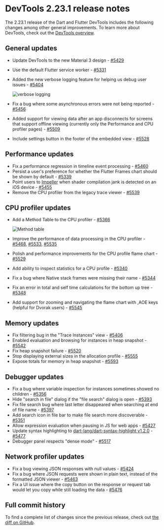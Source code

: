 # DevTools 2.23.1 release notes

The 2.23.1 release of the Dart and Flutter DevTools
includes the following changes among other general improvements.
To learn more about DevTools, check out the
[DevTools overview](https://docs.flutter.dev/tools/devtools).

## General updates

* Update DevTools to the new Material 3 design -
  [#5429](https://github.com/flutter/devtools/pull/5429)
* Use the default Flutter service worker -
  [#5331](https://github.com/flutter/devtools/pull/5331)
* Added the new verbose logging feature for helping us debug user issues -
  [#5404](https://github.com/flutter/devtools/pull/5404)

  ![verbose logging](/tools/devtools/release-notes/images-2.23.1/verbose-logging.png "verbose_logging")

* Fix a bug where some asynchronous errors were not being reported -
  [#5456](https://github.com/flutter/devtools/pull/5456)
* Added support for viewing data after an app disconnects for
  screens that support offline viewing
  (currently only the Performance and CPU profiler pages) -
  [#5509](https://github.com/flutter/devtools/pull/5509)
* Include settings button in the footer of the embedded view -
  [#5528](https://github.com/flutter/devtools/pull/5528)

## Performance updates

* Fix a performance regression in timeline event processing -
  [#5460](https://github.com/flutter/devtools/pull/5460)
* Persist a user's preference for whether the
  Flutter Frames chart should be shown by default -
  [#5339](https://github.com/flutter/devtools/pull/5339)
* Point users to [Impeller](https://docs.flutter.dev/perf/impeller) when
  shader compilation jank is detected on an iOS device -
  [#5455](https://github.com/flutter/devtools/pull/5455)
* Remove the CPU profiler from the legacy trace viewer -
  [#5539](https://github.com/flutter/devtools/pull/5539)

## CPU profiler updates

* Add a Method Table to the CPU profiler -
  [#5366](https://github.com/flutter/devtools/pull/5366)

  ![Method table](/tools/devtools/release-notes/images-2.23.1/cpu-method-table.png "method_table")

* Improve the performance of data processing in the CPU profiler -
  [#5468](https://github.com/flutter/devtools/pull/5468),
  [#5533](https://github.com/flutter/devtools/pull/5533),
  [#5535](https://github.com/flutter/devtools/pull/5535)
* Polish and performance improvements for the CPU profile flame chart -
  [#5529](https://github.com/flutter/devtools/pull/5529)
* Add ability to inspect statistics for a CPU profile -
  [#5340](https://github.com/flutter/devtools/pull/5340)
* Fix a bug where Native stack frames were missing their name -
  [#5344](https://github.com/flutter/devtools/pull/5344)
* Fix an error in total and self time calculations for the bottom up tree -
  [#5348](https://github.com/flutter/devtools/pull/5348)
* Add support for zooming and navigating the flame chart
  with ,AOE keys (helpful for Dvorak users) -
  [#5545](https://github.com/flutter/devtools/pull/5545)

## Memory updates

* Fix filtering bug in the "Trace Instances" view -
  [#5406](https://github.com/flutter/devtools/pull/5406)
* Enabled evaluation and browsing for instances in heap snapshot -
  [#5542](https://github.com/flutter/devtools/pull/5542)
* Fix heap snapshot failure -
  [#5520](https://github.com/flutter/devtools/pull/5520)
* Stop displaying external sizes in the allocation profile -
  [#5555](https://github.com/flutter/devtools/pull/5555)
* Expose totals for memory in heap snapshot -
  [#5593](https://github.com/flutter/devtools/pull/5593)

## Debugger updates

* Fix a bug where variable inspection
  for instances sometimes showed no children -
  [#5356](https://github.com/flutter/devtools/pull/5356)
* Hide "search in file" dialog if the "file search" dialog is open -
  [#5393](https://github.com/flutter/devtools/pull/5393)
* Fix file search bug where last letter disappeared when
  searching at end of file name -
  [#5397](https://github.com/flutter/devtools/pull/5397)
* Add search icon in file bar to make file search more discoverable -
  [#5351](https://github.com/flutter/devtools/issues/5351)
* Allow expression evaluation when pausing in JS for web apps -
  [#5427](https://github.com/flutter/devtools/pull/5427)
* Update syntax highlighting to
  [dart-lang/dart-syntax-highlight v1.2.0](https://github.com/dart-lang/dart-syntax-highlight/blob/master/CHANGELOG.md#120-2023-01-30) -
  [#5477](https://github.com/flutter/devtools/pull/5477)
* Debugger panel respects "dense mode" -
  [#5517](https://github.com/flutter/devtools/pull/5517)

## Network profiler updates

* Fix a bug viewing JSON responses with null values -
  [#5424](https://github.com/flutter/devtools/pull/5424)
* Fix a bug where JSON requests were shown in plain text,
  instead of the formatted JSON viewer -
  [#5463](https://github.com/flutter/devtools/pull/5463)
* Fix a UI issue where the copy button on the response or request tab
  would let you copy while still loading the data -
  [#5476](https://github.com/flutter/devtools/pull/5476)

## Full commit history

To find a complete list of changes since the previous release,
check out
[the diff on GitHub](https://github.com/flutter/devtools/compare/v2.22.2...v2.23.1).
